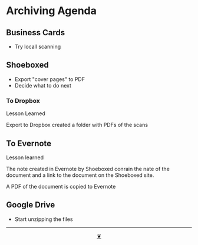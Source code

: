 # Archiving Agenda


## Business Cards

* Try locall scanning

## Shoeboxed

* Export "cover pages" to PDF
* Decide what to do next


### To Dropbox

Lesson Learned

Export to Dropbox created a folder with PDFs of the scans

## To Evernote

Lesson learned

The note created in Evernote by Shoeboxed conrain the nate of the document and a link to the document on the Shoeboxed site.

A PDF of the document is copied to Evernote


## Google Drive

* Start unzipping the files

***

<center title="Hello! Click me to go up to the top" ><a class=aDingbat href=javascript:window.scrollTo(0,0);> ❦ </a></center>
